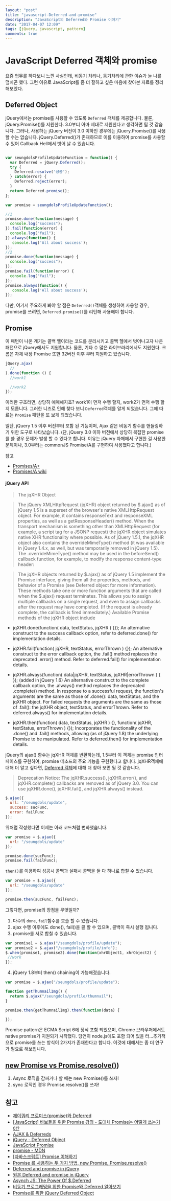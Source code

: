 ```yaml
---
layout: "post"
title: "javascript-Deferred-and-promise"
description: "JavaScript의 Deferred와 Promise 이야기"
date: "2017-04-07 12:09"
tags: [jQuery, javascript, pattern]
comments: true
---
```


# JavaScript Deferred 객체와 promise

요즘 업무를 하다보니 느낀 사실인데, 비동기 처리나, 동기처리에 관한 이슈가 늘 나를 덮치곤 했다.
그런 이유로 JavaScript를 좀 더 잘하고 싶은 마음에 찾아본 자료를 정리해보았다.

## Deferred Object


jQuery에서는 promise를 사용할 수 있도록 `Deferred` 객체를 제공합니다.
물론, jQuery.Promise()를 지원한다. 3.0부터 아마 제대로 지원한다고 생각하면 될 것 같습니다.
그러나, 사용하는 jQuery 버전이 3.0 이하인 경우에는 jQuery.Promise()를 사용할 수는 없습니다.
jQuery.Deferred()가 존재하므로 이를 이용하여 promise를 사용할 수 있어 Callback Hell에서 벗어 날 수 있습니다.

```javascript

var seungdolsProfileUpdateFunction = function() {
  var Deferred = jQuery.Deferred();
  try {
    Deferred.resolve('성공');
  } catch(error) {
    Deferred.reject(error);
  }
  return Deferred.promise();
};

var promise = seungdolsProfileUpdateFunction();

//1
promise.done(function(message) {
  console.log("success");
}).fail(function(error) {
  console.log("fail");
}).always(function() {
   console.log('All about success');
});
//2
promise.done(function(message) {
  console.log("success");
});
promise.fail(function(error) {
  console.log("fail");
});
promise.always(function() {
   console.log('All about success');
});
```
다만, 여기서 주요하게 봐야 할 점은 `Deferred()`객체를 생성하여 사용할 경우, promise를 쓰려면, `Deferred.promise()`를 리턴해 사용해야 합니다.


## Promise

이 패턴이 나온 계기는 콜백 헬이라는 코드를 분리시키고 콜백 헬에서 벗어나고자 나온 패턴으로 jQuery에서도 지원합니다.
물론, 기타 수 많은 라이브러리에서도 지원한다. 크롬은 자체 내장 Promise 또한 32버전 이후 부터 지원하고 있습니다.

```javascript
jQuery.ajax(
  //
).done(function () {
  //work1

  //work2
});  
```
이러한 구조라면, 상당히 애매해지죠? work1이 먼저 수행 할지, work2가 먼저 수행 할지 모릅니다.
그러한 니즈로 인해 찾다 보니 `Deferred`객체를 알게 되었습니다. 그에 따르는 `Promise` 패턴을 또 보게 되었습니다.

일단, jQuery 1.5 이후 버전부터 포함 된 기능이며, Ajax 같은 비동기 함수를 핸들링하기 위한 도구로 나타났습니다.
(단, jQuery 3.0 이하 버전에서 상당히 복잡한 promise를 쓸 경우 문제가 발생 할 수 있다고 합니다.
이유는 jQuery 자체에서 구현한 걸 사용한 문제이나, 3.0부터는 commonJS Promise/A를 구현하여 사용했다고 합니다.)

참고

* [Promises/A+](https://promisesaplus.com/)
* [Promises/A wiki](http://wiki.commonjs.org/wiki/Promises/A)

#### jQuery API

> The jqXHR Object

> The jQuery XMLHttpRequest (jqXHR) object returned by $.ajax() as of jQuery 1.5 is a superset of the browser's native XMLHttpRequest object. For example, it contains responseText and responseXML properties, as well as a getResponseHeader() method. When the transport mechanism is something other than XMLHttpRequest (for example, a script tag for a JSONP request) the jqXHR object simulates native XHR functionality where possible.
As of jQuery 1.5.1, the jqXHR object also contains the overrideMimeType() method (it was available in jQuery 1.4.x, as well, but was temporarily removed in jQuery 1.5). The .overrideMimeType() method may be used in the beforeSend() callback function, for example, to modify the response content-type header:

> The jqXHR objects returned by $.ajax() as of jQuery 1.5 implement the Promise interface, giving them all the properties, methods, and behavior of a Promise (see Deferred object for more information). These methods take one or more function arguments that are called when the $.ajax() request terminates. This allows you to assign multiple callbacks on a single request, and even to assign callbacks after the request may have completed. (If the request is already complete, the callback is fired immediately.) Available Promise methods of the jqXHR object include

* jqXHR.done(function( data, textStatus, jqXHR ) {});
An alternative construct to the success callback option, refer to deferred.done() for implementation details.

* jqXHR.fail(function( jqXHR, textStatus, errorThrown ) {});
An alternative construct to the error callback option, the .fail() method replaces the deprecated .error() method. Refer to deferred.fail() for implementation details.

* jqXHR.always(function( data|jqXHR, textStatus, jqXHR|errorThrown ) { }); (added in jQuery 1.6)
An alternative construct to the complete callback option, the .always() method replaces the deprecated .complete() method.
In response to a successful request, the function's arguments are the same as those of .done(): data, textStatus, and the jqXHR object. For failed requests the arguments are the same as those of .fail(): the jqXHR object, textStatus, and errorThrown. Refer to deferred.always() for implementation details.

* jqXHR.then(function( data, textStatus, jqXHR ) {}, function( jqXHR, textStatus, errorThrown ) {});
Incorporates the functionality of the .done() and .fail() methods, allowing (as of jQuery 1.8) the underlying Promise to be manipulated. Refer to deferred.then() for implementation details.

jQuery의 ajax() 함수는 jqXHR 객체를 반환하는데, 1.5부터 이 객체는 promise 인터페이스를 구현하여, promise 메소드의 주요 기능을 구현했다고 합니다. jqXHR객체에 대해 더 알고 싶다면, [Deferred 객체](http://api.jquery.com/category/deferred-object/)에 대해 더 찾아 보면 될 것 같습니다.

> Deprecation Notice: The jqXHR.success(), jqXHR.error(), and jqXHR.complete() callbacks are removed as of jQuery 3.0. You can use jqXHR.done(), jqXHR.fail(), and jqXHR.always() instead.

```javascript
$.ajax({
  url: "/seungdols/update",
  success: sucFunc,
  error: failFunc
});
```

위처럼 작성했다면 이제는 아래 코드처럼 변화했습니다.

```javascript
var promise = $.ajax({
  url: "/seungdols/update"
});

promise.done(sucFunc);
promise.fail(failFunc);
```

`then()`를 이용하여 성공시 콜백과 실패시 콜백을 둘 다 하나로 합칠 수 있습니다.

```javascript
var promise = $.ajax({
  url: "/seungdols/update"
});

promise.then(sucFunc, failFunc);
```

그렇다면, promise의 장점을 무엇일까?

1. 다수의 `done`, `fail`함수를 호출 할 수 있습니다.
2. ajax 수행 이후에도 done(), fail()을 콜 할 수 있으며, 콜백이 즉시 실행 됩니다.
3. promise를 서로 합칠 수 있습니다.

```javascript
var promise1 = $.ajax("/seungdols/profile/update");
var promise2 = $.ajax("/seungdols/profile/info");
$.when(promise1, promise2).done(function(xhrObject1, xhrObject2) {
 //work
});
```

4. jQuery 1.8부터 then() chaining이 가능해졌습니다.

```javascript
var promise = $.ajax("/seungdols/profile/update");

function getThumnailImg() {
  return $.ajax("/seungdols/profile/thumnail");
}

promise.then(getThumnailImg).then(function(data) {

});
```

Promise pattern은 ECMA Script 6에 정식 포함 되었으며, Chrome 브라우저에서도 native promise가 지원되기 시작했다.
당연히 node.js에도 포함 되어 있을 터...추가적으로 promise를 쓰는 방식이 2가지가 존재한다고 합니다.
이것에 대해서는 좀 더 연구가 필요로 해보입니다.

## [new Promise vs Promise.resolve()](http://han41858.tistory.com/11))

1. Async 로직을 감싸거나 할 때는 new Promise()를 쓰자!
2. sync 로직인 경우 Promise.resolve()를 쓰자!


## 참고

* [제이쿼리 프로미스(promise)와 Deferred](https://www.zerocho.com/category/jQuery/post/57c90814addc111500d85a19)
* [[JavaScript] 바보들을 위한 Promise 강의 - 도대체 Promise는 어떻게 쓰는거야?](http://programmingsummaries.tistory.com/325)
* [AJAX & Deferreds](http://jqfundamentals.com/chapter/ajax-deferreds)
* [jQuery - Deferred Object](https://api.jquery.com/category/deferred-object/)
* [JavaScript Promise](https://hyunseob.github.io/2016/03/14/javascript-promise/)
* [promise - MDN](https://developer.mozilla.org/ko/docs/Web/JavaScript/Reference/Global_Objects/Promise)
* [[자바스크립트] Promise 이해하기](http://yubylab.tistory.com/entry/%EC%9E%90%EB%B0%94%EC%8A%A4%ED%81%AC%EB%A6%BD%ED%8A%B8-Promise-%EC%9D%B4%ED%95%B4%ED%95%98%EA%B8%B0)
* [Promise 를 사용하는 두 가지 방법, new Promise, Promise.resolve()](http://han41858.tistory.com/11)
* [Deferred and promise in jQuery](http://blog.naver.com/PostView.nhn?blogId=djawl_2&logNo=50184671092)
 * [원본 Deferred and promise in jQuery](https://bitstorm.org/weblog/2012-1/Deferred_and_promise_in_jQuery.html)
* [Asynch JS: The Power Of $.Deferred](https://www.html5rocks.com/ko/tutorials/async/deferred/)
* [비동기 프로그래밍을 위한 Promise와 Deferred 알아보기](http://webframeworks.kr/tutorials/angularjs/angularjs_promise_deferred/#tocAnchor-1-3)
* [Promise를 위한 jQuery Deferred Object](http://poiemaweb.com/jquery-deferred)
